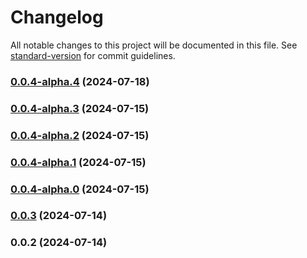 # Changelog

All notable changes to this project will be documented in this file. See [standard-version](https://github.com/conventional-changelog/standard-version) for commit guidelines.

### [0.0.4-alpha.4](https://github.com/acrool/acrool-react-portal/compare/v0.0.4-alpha.3...v0.0.4-alpha.4) (2024-07-18)

### [0.0.4-alpha.3](https://github.com/acrool/acrool-react-portal/compare/v0.0.4-alpha.2...v0.0.4-alpha.3) (2024-07-15)

### [0.0.4-alpha.2](https://github.com/acrool/acrool-react-portal/compare/v0.0.4-alpha.1...v0.0.4-alpha.2) (2024-07-15)

### [0.0.4-alpha.1](https://github.com/acrool/acrool-react-portal/compare/v0.0.4-alpha.0...v0.0.4-alpha.1) (2024-07-15)

### [0.0.4-alpha.0](https://github.com/acrool/acrool-react-portal/compare/v0.0.3...v0.0.4-alpha.0) (2024-07-15)

### [0.0.3](https://github.com/acrool/acrool-react-portal/compare/v0.0.2...v0.0.3) (2024-07-14)

### 0.0.2 (2024-07-14)
